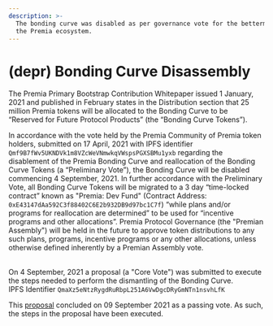 ```yaml
---
description: >-
  The bonding curve was disabled as per governance vote for the betterment of
  the Premia ecosystem.
---
```


# (depr) Bonding Curve Disassembly

The Premia Primary Bootstrap Contribution Whitepaper issued 1 January, 2021 and published in February states in the Distribution section that 25 million Premia tokens will be allocated to the Bonding Curve to be “Reserved for Future Protocol Products” (the “Bonding Curve Tokens”).

In accordance with the vote held by the Premia Community of Premia token holders, submitted on 17 April, 2021 with IPFS identifier `Qmf9B7fWv5UKNDVk1m8VZcWeVNmwkqVWspsPGXSBMu1yxb` regarding the disablement of the Premia Bonding Curve and reallocation of the Bonding Curve Tokens (a “Preliminary Vote”), the Bonding Curve will be disabled commencing 4 September, 2021. In further accordance with the Preliminary Vote, all Bonding Curve Tokens will be migrated to a 3 day “time-locked contract” known as "Premia: Dev Fund" (Contract Address: `0xE43147dAa592C3f88402C6E2b932DB9d97bc1C7f`) “while plans and/or programs for reallocation are determined” to be used for “incentive programs and other allocations”. Premia Protocol Governance (the "Premian Assembly") will be held in the future to approve token distributions to any such plans, programs, incentive programs or any other allocations, unless otherwise defined inherently by a Premian Assembly vote.

\
On 4 September, 2021 a proposal (a "Core Vote") was submitted to execute the steps needed to perform the dismantling of the Bonding Curve. \
IPFS Identifier `QmaXz5eNtzRygdRuRbpL251A6VwDgcDRyGmNTn1nsvhLfK`

This [proposal](https://gov.premia.finance/#/premia.eth/proposal/QmaXz5eNtzRygdRuRbpL251A6VwDgcDRyGmNTn1nsvhLfK) concluded on 09 September 2021 as a passing vote. As such, the steps in the proposal have been executed.
